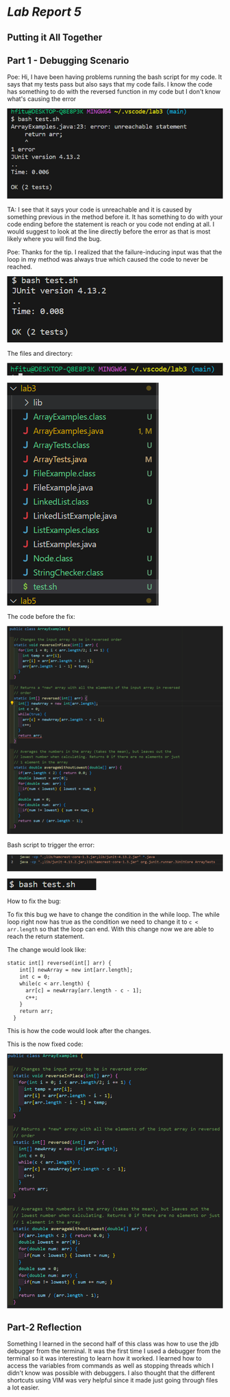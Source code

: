 # ***Lab Report 5*** 
## Putting it All Together

## Part 1 - Debugging Scenario

Poe: Hi, I have been having problems running the bash script for my code. It says that my tests pass but also says that my code fails. I know the code has something to do with the reversed function in my code but I don't know what's causing the error

![Image](./error.png)

TA: I see that it says your code is unreachable and it is caused by something previous in the method before it. It has something to do with your code ending before the statement is reach or you code not ending at all. I would suggest to look at the line directly before the error as that is most likely where you will find the bug.

Poe: Thanks for the tip. I realized that the failure-inducing input was that the loop in my method was always true which caused the code to never be reached.

![Image](./fix.png)

The files and directory:

![Image](./direc.png)

![Image](./files.png)

The code before the fix:

![Image](./bug.png)

Bash script to trigger the error:

![Image](./code.png)

![Image](./bash.png)

How to fix the bug:

To fix this bug we have to change the condition in the while loop. The while loop right now has true as the condition we need to change it to `c < arr.length` so that the loop can end. With this change now we are able to reach the return statement.

The change would look like:
```
static int[] reversed(int[] arr) {
    int[] newArray = new int[arr.length];
    int c = 0;
    while(c < arr.length) {
      arr[c] = newArray[arr.length - c - 1];
      c++;
    }
    return arr;
  }
```
This is how the code would look after the changes.

This is the now fixed code:

![Image](./fixed.png)

## Part-2 Reflection

Something I learned in the second half of this class was how to use the jdb debugger from the terminal. It was the first time I used a debugger from the terminal so it was interesting to learn how it worked. I learned how to access the variables from commands as well as stopping threads which I didn't know was possible with debuggers. I also thought that the different shortcuts using VIM was very helpful since it made just going through files a lot easier.

